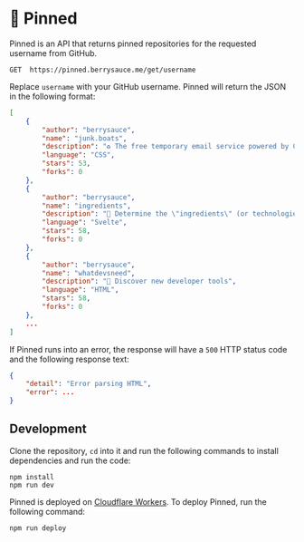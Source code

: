 # 📌 Pinned

Pinned is an API that returns pinned repositories for the requested username from GitHub.

```http
GET  https://pinned.berrysauce.me/get/username
```

Replace `username` with your GitHub username. Pinned will return the JSON in the following format:

```json
[
    { 
        "author": "berrysauce",
        "name": "junk.boats",
        "description": "♻️ The free temporary email service powered by Cloudflare",
        "language": "CSS",
        "stars": 53,
        "forks": 0 
    },
    { 
        "author": "berrysauce",
        "name": "ingredients",
        "description": "🧪 Determine the \"ingredients\" (or technologies) behind a website",
        "language": "Svelte",
        "stars": 58,
        "forks": 0 
    },
    { 
        "author": "berrysauce",
        "name": "whatdevsneed",
        "description": "🧰 Discover new developer tools",
        "language": "HTML",
        "stars": 58,
        "forks": 0
    },
    ...
]
```

If Pinned runs into an error, the response will have a `500` HTTP status code and the following response text:

```json
{
    "detail": "Error parsing HTML",
    "error": ...
}
```

## Development

Clone the repository, `cd` into it and run the following commands to install dependencies and run the code:

```
npm install
npm run dev
```

Pinned is deployed on [Cloudflare Workers](https://workers.cloudflare.com/). To deploy Pinned, run the following command:

```
npm run deploy
```
